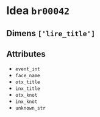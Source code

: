 # Idea `br00042`

## Dimens `['lire_title']`

## Attributes
- `event_int`
- `face_name`
- `otx_title`
- `inx_title`
- `otx_knot`
- `inx_knot`
- `unknown_str`
